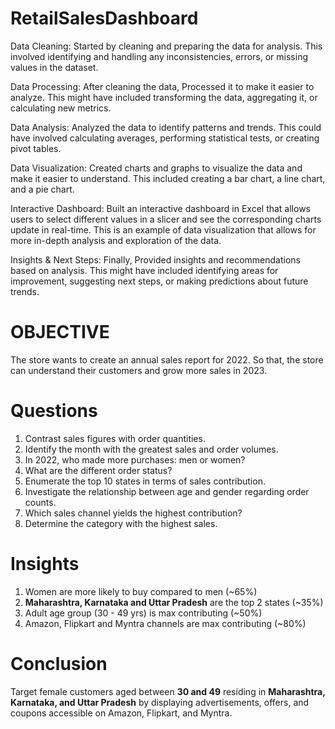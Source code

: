 # RetailSalesDashboard


Data Cleaning: Started by cleaning and preparing the data for analysis. This involved identifying and handling any inconsistencies, errors, or missing values in the dataset.

Data Processing: After cleaning the data, Processed it to make it easier to analyze. This might have included transforming the data, aggregating it, or calculating new metrics.

Data Analysis: Analyzed the data to identify patterns and trends. This could have involved calculating averages, performing statistical tests, or creating pivot tables.

Data Visualization: Created charts and graphs to visualize the data and make it easier to understand. This included creating a bar chart, a line chart, and a pie chart.

Interactive Dashboard: Built an interactive dashboard in Excel that allows users to select different values in a slicer and see the corresponding charts update in real-time. This is an example of data visualization that allows for more in-depth analysis and exploration of the data.

Insights & Next Steps: Finally, Provided insights and recommendations based on analysis. This might have included identifying areas for improvement, suggesting next steps, or making predictions about future trends.

# OBJECTIVE


The store wants to create an annual sales report for 2022. So that, the store can understand their customers and grow more sales in 2023.

# Questions

1) Contrast sales figures with order quantities.
2) Identify the month with the greatest sales and order volumes.
3) In 2022, who made more purchases: men or women?
4) What are the different order status?
5) Enumerate the top 10 states in terms of sales contribution.
6) Investigate the relationship between age and gender regarding order counts.
7) Which sales channel yields the highest contribution?
8) Determine the category with the highest sales.


# Insights

1) Women are more likely to buy compared to men (~65%)
2) **Maharashtra, Karnataka and Uttar Pradesh** are the top 2 states (~35%)
3) Adult age group (30 - 49 yrs) is max contributing (~50%)
4) Amazon, Flipkart and Myntra channels are max contributing (~80%)


# Conclusion

Target female customers aged between **30 and 49** residing in **Maharashtra, Karnataka, and Uttar Pradesh** by displaying advertisements, offers, and coupons accessible on Amazon, Flipkart, and Myntra.
